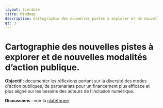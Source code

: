 ```yaml
---
layout: livrable
titre: Mindmap
description: Cartographie des nouvelles pistes à explorer et de nouvelles modalités d’action publique.
gt: 3
---
```


<h1>Cartographie des nouvelles pistes à explorer et de nouvelles modalités d’action publique.</h1>

<div class="jumbotron">
  <p><b>Objectif</b> : documenter les réflexions portant sur la diversité des modes d'action publiques, de partenariats pour un financement plus efficace et plus aligné sur les besoins des acteurs de l'inclusion numérique.</p>
   <p><b>Discussions</b> : voir la <a href="https://strategie.societenumerique.gouv.fr/topic/31/cartographie-des-nouvelles-pistes-%C3%A0-explorer-et-de-nouvelles-modalit%C3%A9s-d-action-publique">plateforme</a>.</p>
</div>



<style>

.node {
  cursor: pointer;
}

.node circle {
  fill: #fff;
  stroke: #513085;
  stroke-width: 1.5px;
}

.node text {
  font-family: -apple-system,BlinkMacSystemFont,"Segoe UI",Roboto,"Helvetica Neue",Arial,sans-serif,"Apple Color Emoji","Segoe UI Emoji","Segoe UI Symbol";
  font-size: 1rem;
}

.link {
  fill: none;
  stroke: #a3b1d7;
  stroke-width: 1.5px;
}

</style>
<body>
<div class ="container-fluid mb-4">
<script src="//d3js.org/d3.v3.min.js"></script>
<script>

var margin = {top: 20, right: 200, bottom: 20, left: 200},
    width = 960 - margin.right - margin.left,
    height = 800 - margin.top - margin.bottom;

var i = 0,
    duration = 750,
    root;

var tree = d3.layout.tree()
    .size([height, width]);

var diagonal = d3.svg.diagonal()
    .projection(function(d) { return [d.y, d.x]; });

var svg = d3.select("body").append("svg")
    .attr("width", width + margin.right + margin.left)
    .attr("height", height + margin.top + margin.bottom)
  .append("g")
    .attr("transform", "translate(" + margin.left + "," + margin.top + ")");

d3.json("https://societenumerique.github.io/strategie/mindmap-data.json", function(error, flare) {
  if (error) throw error;

  root = flare;
  root.x0 = height / 2;
  root.y0 = 0;

  function collapse(d) {
    if (d.children) {
      d._children = d.children;
      d._children.forEach(collapse);
      d.children = null;
    }
  }

  root.children.forEach(collapse);
  update(root);
});

d3.select(self.frameElement).style("height", "800px");

function update(source) {

  // Compute the new tree layout.
  var nodes = tree.nodes(root).reverse(),
      links = tree.links(nodes);

  // Normalize for fixed-depth.
  nodes.forEach(function(d) { d.y = d.depth * 180; });

  // Update the nodes…
  var node = svg.selectAll("g.node")
      .data(nodes, function(d) { return d.id || (d.id = ++i); });

  // Enter any new nodes at the parent's previous position.
  var nodeEnter = node.enter().append("g")
      .attr("class", "node")
      .attr("transform", function(d) { return "translate(" + source.y0 + "," + source.x0 + ")"; })
      .on("click", click);

  nodeEnter.append("circle")
      .attr("r", 1e-6)
      .style("fill", function(d) { return d._children ? "#a174ac" : "#fff"; });

  nodeEnter.append("text")
      .attr("x", function(d) { return d.children || d._children ? -10 : 10; })
      .attr("dy", ".35em")
      .attr("text-anchor", function(d) { return d.children || d._children ? "end" : "start"; })
      .text(function(d) { return d.name; })
      .call(wrap, 150)
      .style("fill-opacity", 1e-6);

  // Transition nodes to their new position.
  var nodeUpdate = node.transition()
      .duration(duration)
      .attr("transform", function(d) { return "translate(" + d.y + "," + d.x + ")"; });

  nodeUpdate.select("circle")
      .attr("r", 4.5)
      .style("fill", function(d) { return d._children ? "lightsteelblue" : "#fff"; });

  nodeUpdate.select("text")
      .style("fill-opacity", 1);

  // Transition exiting nodes to the parent's new position.
  var nodeExit = node.exit().transition()
      .duration(duration)
      .attr("transform", function(d) { return "translate(" + source.y + "," + source.x + ")"; })
      .remove();

  nodeExit.select("circle")
      .attr("r", 1e-6);

  nodeExit.select("text")
      .style("fill-opacity", 1e-6);

  // Update the links…
  var link = svg.selectAll("path.link")
      .data(links, function(d) { return d.target.id; });

  // Enter any new links at the parent's previous position.
  link.enter().insert("path", "g")
      .attr("class", "link")
      .attr("d", function(d) {
        var o = {x: source.x0, y: source.y0};
        return diagonal({source: o, target: o});
      });

  // Transition links to their new position.
  link.transition()
      .duration(duration)
      .attr("d", diagonal);

  // Transition exiting nodes to the parent's new position.
  link.exit().transition()
      .duration(duration)
      .attr("d", function(d) {
        var o = {x: source.x, y: source.y};
        return diagonal({source: o, target: o});
      })
      .remove();

  // Stash the old positions for transition.
  nodes.forEach(function(d) {
    d.x0 = d.x;
    d.y0 = d.y;
  });
}

// Toggle children on click.
function click(d) {
  if (d.children) {
    d._children = d.children;
    d.children = null;
  } else {
    d.children = d._children;
    d._children = null;
  }
  update(d);
}

function wrap(text, width) {
    text.each(function () {
        var text = d3.select(this),
            words = text.text().split(/\s+/).reverse(),
            word,
            line = [],
            lineNumber = 0,
            lineHeight = 1.1, // ems
            x = text.attr('x'),
            y = text.attr('y'),
            dy = 0, //parseFloat(text.attr('dy')),
            tspan = text.text(null)
                .append('tspan')
                .attr('x', x)
                .attr('y', y)
                .attr('dy', dy + 'em');
        while (word = words.pop()) {
            line.push(word);
            tspan.text(line.join(' '));
            if (tspan.node().getComputedTextLength() > width) {
                line.pop();
                tspan.text(line.join(' '));
                line = [word];
                tspan = text.append('tspan')
                    .attr('x', x)
                    .attr('y', y)
                    .attr('dy', lineHeight + dy + 'em')
                    .text(word);
            }
        }
    });
}

</script>
</div>
